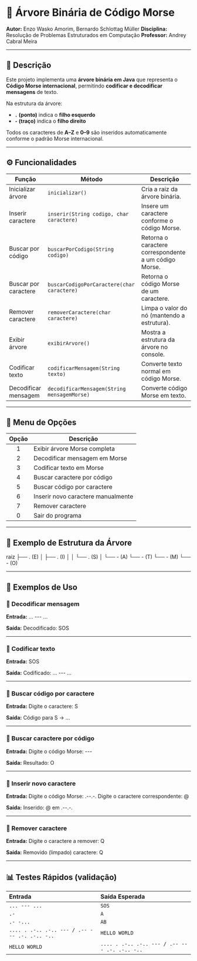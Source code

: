 # 🌲 Árvore Binária de Código Morse  
**Autor:** Enzo Wasko Amorim, Bernardo Schlottag Müller
**Disciplina:** Resolução de Problemas Estruturados em Computação
**Professor:** Andrey Cabral Meira

---

## 📘 Descrição

Este projeto implementa uma **árvore binária em Java** que representa o **Código Morse internacional**, permitindo **codificar e decodificar mensagens** de texto.  

Na estrutura da árvore:
- **`.` (ponto)** indica o **filho esquerdo**  
- **`-` (traço)** indica o **filho direito**  

Todos os caracteres de **A–Z** e **0–9** são inseridos automaticamente conforme o padrão Morse internacional.

---

## ⚙️ Funcionalidades

| Função | Método | Descrição |
|--------|---------|-----------|
| Inicializar árvore | `inicializar()` | Cria a raiz da árvore binária. |
| Inserir caractere | `inserir(String codigo, char caractere)` | Insere um caractere conforme o código Morse. |
| Buscar por código | `buscarPorCodigo(String codigo)` | Retorna o caractere correspondente a um código Morse. |
| Buscar por caractere | `buscarCodigoPorCaractere(char caractere)` | Retorna o código Morse de um caractere. |
| Remover caractere | `removerCaractere(char caractere)` | Limpa o valor do nó (mantendo a estrutura). |
| Exibir árvore | `exibirArvore()` | Mostra a estrutura da árvore no console. |
| Codificar texto | `codificarMensagem(String texto)` | Converte texto normal em código Morse. |
| Decodificar mensagem | `decodificarMensagem(String mensagemMorse)` | Converte código Morse em texto. |

---

## 🧭 Menu de Opções

| Opção | Descrição |
|:------:|------------|
| 1 | Exibir árvore Morse completa |
| 2 | Decodificar mensagem em Morse |
| 3 | Codificar texto em Morse |
| 4 | Buscar caractere por código |
| 5 | Buscar código por caractere |
| 6 | Inserir novo caractere manualmente |
| 7 | Remover caractere |
| 0 | Sair do programa |

---

## 🌳 Exemplo de Estrutura da Árvore
raiz
 ├── . (E)
 │    ├── . (I)
 │    │    └── . (S)
 │    └── - (A)
 └── - (T)
      └── - (M)
           └── - (O)
          
---

## 🧩 Exemplos de Uso

### 🔹 Decodificar mensagem
**Entrada:** ... --- ...

**Saída:** Decodificado: SOS

---

### 🔹 Codificar texto
**Entrada:** SOS

**Saída:** Codificado: ... --- ...

---

### 🔹 Buscar código por caractere
**Entrada:** Digite o caractere: S

**Saída:** Código para S -> ...

---

### 🔹 Buscar caractere por código
**Entrada:** Digite o código Morse: ---

**Saída:** Resultado: O

---

### 🔹 Inserir novo caractere
**Entrada:** Digite o código Morse: .--.-.
Digite o caractere correspondente: @

**Saída:** Inserido: @ em .--.-.

---

### 🔹 Remover caractere
**Entrada:** Digite o caractere a remover: Q

**Saída:** Removido (limpado) caractere: Q

---

## 📊 Testes Rápidos (validação)

| Entrada | Saída Esperada |
|:--------|:----------------|
| `... --- ...` | `SOS` |
| `.-` | `A` |
| `.- -...` | `AB` |
| `.... . .-.. .-.. --- / .-- --- .-. .-.. -..` | `HELLO WORLD` |
| `HELLO WORLD` | `.... . .-.. .-.. --- / .-- --- .-. .-.. -..` |

